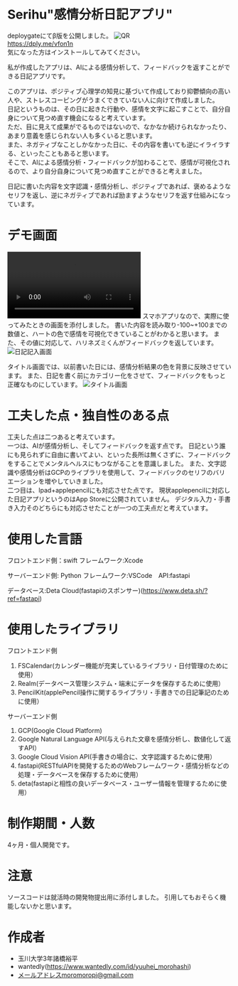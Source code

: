 # Serihu"感情分析日記アプリ"
deploygateにてβ版を公開しました。
 ![QR](https://user-images.githubusercontent.com/78011541/155277777-8f07f254-d95d-406e-8e5a-4285895afb5d.png)　<br>
 https://dply.me/vfon1n<br>
 気になった方はインストールしてみてください。
 
私が作成したアプリは、AIによる感情分析して、フィードバックを返すことができる日記アプリです。

 このアプリは、ポジティブ心理学の知見に基づいて作成しており抑鬱傾向の高い人や、ストレスコーピングがうまくできていない人に向けて作成しました。<br>
 日記というものは、その日に起きた行動や、感情を文字に起こすことで、自分自身について見つめ直す機会になると考えています。<br>
 ただ、目に見えて成果がでるものではないので、なかなか続けられなかったり、あまり意義を感じられない人も多くいると思います。<br>
 また、ネガティブなことしかなかった日に、その内容を書いても逆にイライラする、といったこともあると思います。<br>
 そこで、AIによる感情分析・フィードバックが加わることで、感情が可視化されるので、より自分自身について見つめ直すことができると考えました。<br>
 
 日記に書いた内容を文字認識・感情分析し、ポジティブであれば、褒めるようなセリフを返し、逆にネガティブであれば励ますようなセリフを返す仕組みになっています。
 
# デモ画面
![mp4](https://user-images.githubusercontent.com/78011541/156307850-a75dc034-dc07-4a13-b096-5f5776dd5011.mp4)
スマホアプリなので、実際に使ってみたときの画面を添付しました。
書いた内容を読み取り-100~+100までの数値と、ハートの色で感情を可視化できていることがわかると思います。
また、その値に対応して、ハリネズミくんがフィードバックを返しています。
![日記記入画面](https://user-images.githubusercontent.com/78011541/154833456-ca97455a-4633-4014-a41a-987556f9cf63.jpg)

タイトル画面では、以前書いた日には、感情分析結果の色を背景に反映させています。
また、日記を書く前にカテゴリー化をさせて、フィードバックをもっと正確なものにしています。
![タイトル画面](https://user-images.githubusercontent.com/78011541/154833434-384fd1bf-f65f-4ecd-afef-4637fcfab714.jpg)

# 工夫した点・独自性のある点
工夫した点は二つあると考えています。<br>
一つは、AIが感情分析し、そしてフィードバックを返す点です。
日記という誰にも見られずに自由に書いてよい、といった長所は無くさずに、フィードバックをすることでメンタルヘルスにもつながることを意識しました。
また、文字認識や感情分析はGCPのライブラリを使用して、フィードバックのセリフのバリエーションを増やしていきました。<br>
二つ目は、Ipad+applepencilにも対応させた点です。
現状applepencilに対応した日記アプリというのはApp Storeに公開されていません。
デジタル入力・手書き入力そのどちらにも対応させたことが一つの工夫点だと考えています。

# 使用した言語
フロントエンド側：swift フレームワーク:Xcode

サーバーエンド側: Python フレームワーク:VSCode　API:fastapi

データベース:Deta Cloud(fastapiのスポンサー)(https://www.deta.sh/?ref=fastapi)

# 使用したライブラリ
フロントエンド側
1. FSCalendar(カレンダー機能が充実しているライブラリ・日付管理のために使用）
2. Realm(データベース管理システム・端末にデータを保存するために使用）
3. PencilKit(applePencil操作に関するライブラリ・手書きでの日記筆記のために使用）


サーバーエンド側
1. GCP(Google Cloud Platform)
 1. Google Natural Language API(与えられた文章を感情分析し、数値化して返すAPI）
 2. Google Cloud Vision API(手書きの場合に、文字認識するために使用）
2. fastapi(RESTfulAPIを開発するためのWebフレームワーク・感情分析などの処理・データベースを保存するために使用）
3. deta(fastapiと相性の良いデータベース・ユーザー情報を管理するために使用）

# 制作期間・人数
4ヶ月・個人開発です。
# 注意
ソースコードは就活時の開発物提出用に添付しました。
引用してもおそらく機能しないかと思います。
# 作成者
* 玉川大学3年諸橋裕平
* wantedly(https://www.wantedly.com/id/yuuhei_morohashi)
* メールアドレスmoromoropi@gmail.com
